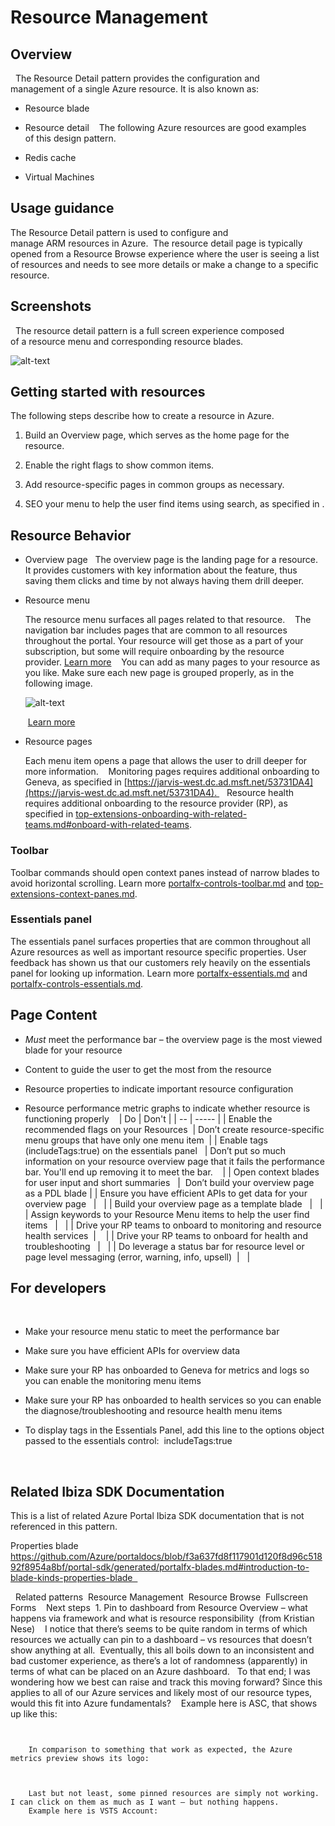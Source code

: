 # Resource Management

## Overview
 
The Resource Detail pattern provides the configuration and management of a single Azure resource. It is also known as: 

* Resource blade 

* Resource detail 
 
The following Azure resources are good examples of this design pattern.

* Redis cache 

* Virtual Machines 

## Usage guidance 

The Resource Detail pattern is used to configure and manage ARM resources in Azure.  The resource detail page is typically opened from a Resource Browse experience where the user is seeing a list of resources and needs to see more details or make a change to a specific resource. 

## Screenshots 
 
The resource detail pattern is a full screen experience composed of a resource menu and corresponding resource blades.  
      
![alt-text](../media/top-extensions-resources/resourceDetail.png "Resource detail full screen experience")

## Getting started with resources 

The following steps describe how to create a resource in Azure.

1. Build an Overview page, which serves as the home page for the resource.

1. Enable the right flags to show common items.

1. Add resource-specific pages in common groups as necessary.

1. SEO your menu to help the user find items using search, as specified in .

## Resource Behavior 

* Overview page
 
    The overview page is the landing page for a resource. It provides customers with key information about the feature, thus saving them clicks and time by not always having them drill deeper. 

* Resource menu  
	
	The resource menu surfaces all pages related to that resource. 
	 
	The navigation bar includes pages that are common to all resources throughout the portal. Your resource will get those as a part of your subscription,  but some will require onboarding by the resource provider. [Learn more](top-blades-resourcemenublade.md) 
	 
	You can add as many pages to your resource as you like. Make sure each new page is grouped properly, as in the following image.
	      
    ![alt-text](../media/top-extensions-resources/overviewPage.png "Resource detail full screen experience")
	
	 [Learn more](top-blades-resourcemenublade.md#add-menu-items-to-the-menu)
	 
* Resource pages  

	Each menu item opens a page that allows the user to drill deeper for more information. 
	 
	Monitoring pages requires additional onboarding to Geneva, as specified in [https://jarvis-west.dc.ad.msft.net/53731DA4](https://jarvis-west.dc.ad.msft.net/53731DA4). 
	 
	Resource health requires additional onboarding to the resource provider (RP), as specified in [top-extensions-onboarding-with-related-teams.md#onboard-with-related-teams](top-extensions-onboarding-with-related-teams.md#onboard-with-related-teams). 
  
### Toolbar 

Toolbar commands should open context panes instead of narrow blades to avoid horizontal scrolling. Learn more [portalfx-controls-toolbar.md](portalfx-controls-toolbar.md) and [top-extensions-context-panes.md](top-extensions-context-panes.md).
 
### Essentials panel 

The essentials panel surfaces properties that are common throughout all Azure resources as well as important resource specific properties. User feedback has shown us that our customers rely heavily on the essentials panel for looking up information. Learn more [portalfx-essentials.md](portalfx-essentials.md) and [portalfx-controls-essentials.md](portalfx-controls-essentials.md).

## Page Content

* *Must* meet the performance bar – the overview page is the most viewed blade for your resource  

* Content to guide the user to get the most from the resource 

* Resource properties to indicate important resource configuration
 
* Resource performance metric graphs to indicate whether resource is functioning properly 
 
| Do | Don't |
| -- | ----- |
| Enable the recommended flags on your Resources  | Don’t create resource-specific menu groups that have only one menu item  |
| Enable tags (includeTags:true) on the essentials panel   | Don’t put so much information on your resource overview page that it fails the performance bar. You'll end up removing it to meet the bar.    | 
| Open context blades for user input and short summaries   |  Don’t build your overview page as a PDL blade | 
| Ensure you have efficient APIs to get data for your overview page   |   | 
| Build your overview page as a template blade   |   | 
| Assign keywords to your Resource Menu items to help the user find items   |   | 
| Drive your RP teams to onboard to monitoring and resource health services  |    | 
| Drive your RP teams to onboard for health and troubleshooting   |   | 
| Do leverage a status bar for resource level or page level messaging (error, warning, info, upsell)  |   | 
 
## For developers 
 
* Make your resource menu static to meet the performance bar 

* Make sure you have efficient APIs for overview data 

* Make sure your RP has onboarded to Geneva for metrics and logs so you can enable the monitoring menu items 

* Make sure your RP has onboarded to health services so you can enable the diagnose/troubleshooting and resource health menu items 

* To display tags in the Essentials Panel, add this line to the options object passed to the essentials control:  includeTags:true 

 
## Related Ibiza SDK Documentation 

This is a list of related Azure Portal Ibiza SDK documentation that is not referenced in this pattern. 

Properties blade 	https://github.com/Azure/portaldocs/blob/f3a637fd8f117901d120f8d96c51892f8954a8bf/portal-sdk/generated/portalfx-blades.md#introduction-to-blade-kinds-properties-blade  

 
Related patterns 
Resource Management 
Resource Browse 
Fullscreen 
Forms 
 
Next steps 
	1. Pin to dashboard from Resource Overview – what happens via framework and what is resource responsibility 
(from Kristian Nese)   
		I notice that there’s seems to be quite random in terms of which resources we actually can pin to a dashboard – vs resources that doesn’t show anything at all. 
				Eventually, this all boils down to an inconsistent and bad customer experience, as there’s a lot of randomness (apparently) in terms of what can be placed on an Azure dashboard.  
				To that end; I was wondering how we best can raise and track this moving forward? Since this applies to all of our Azure services and likely most of our resource types, would this fit into Azure fundamentals? 
		 
		Example here is ASC, that shows up like this: 
		
		 
		 
		In comparison to something that work as expected, the Azure metrics preview shows its logo: 
		
		 
		 
		Last but not least, some pinned resources are simply not working. I can click on them as much as I want – but nothing happens. 
		Example here is VSTS Account: 
		
		 

